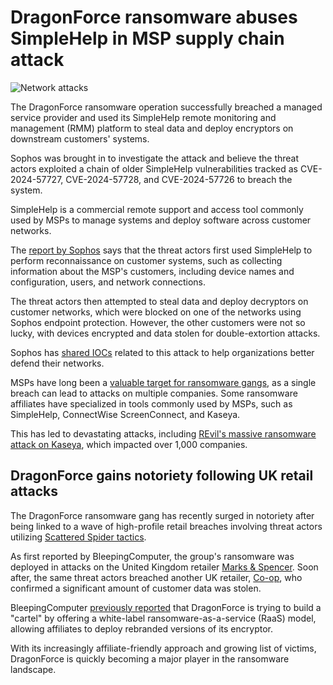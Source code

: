 # DragonForce ransomware abuses SimpleHelp in MSP supply chain attack

![Network attacks](https://www.bleepstatic.com/content/hl-images/2022/05/09/world-internet-network.jpg)

The DragonForce ransomware operation successfully breached a managed service provider and used its SimpleHelp remote monitoring and management (RMM) platform to steal data and deploy encryptors on downstream customers' systems.

Sophos was brought in to investigate the attack and believe the threat actors exploited a chain of older SimpleHelp vulnerabilities tracked as CVE-2024-57727, CVE-2024-57728, and CVE-2024-57726 to breach the system.

SimpleHelp is a commercial remote support and access tool commonly used by MSPs to manage systems and deploy software across customer networks.

The [report by Sophos](https://news.sophos.com/en-us/2025/05/27/dragonforce-actors-target-simplehelp-vulnerabilities-to-attack-msp-customers/) says that the threat actors first used SimpleHelp to perform reconnaissance on customer systems, such as collecting information about the MSP's customers, including device names and configuration, users, and network connections.

The threat actors then attempted to steal data and deploy decryptors on customer networks, which were blocked on one of the networks using Sophos endpoint protection. However, the other customers were not so lucky, with devices encrypted and data stolen for double-extortion attacks.

Sophos has [shared IOCs](https://github.com/sophoslabs/IoCs/blob/master/2505%20DragonForce%20targets%20SimpleHelp%20RMM.csv) related to this attack to help organizations better defend their networks.

MSPs have long been a [valuable target for ransomware gangs](https://www.bleepingcomputer.com/news/security/ransomware-attacks-target-msps-to-mass-infect-customers/), as a single breach can lead to attacks on multiple companies. Some ransomware affiliates have specialized in tools commonly used by MSPs, such as SimpleHelp, ConnectWise ScreenConnect, and Kaseya.

This has led to devastating attacks, including [REvil's massive ransomware attack on Kaseya](https://www.bleepingcomputer.com/news/security/revil-ransomware-hits-1-000-plus-companies-in-msp-supply-chain-attack/), which impacted over 1,000 companies.

## DragonForce gains notoriety following UK retail attacks

The DragonForce ransomware gang has recently surged in notoriety after being linked to a wave of high-profile retail breaches involving threat actors utilizing [Scattered Spider tactics](https://www.bleepingcomputer.com/news/security/fbi-shares-tactics-of-notorious-scattered-spider-hacker-collective/).

As first reported by BleepingComputer, the group's ransomware was deployed in attacks on the United Kingdom retailer [Marks & Spencer](https://www.bleepingcomputer.com/news/security/marks-and-spencer-breach-linked-to-scattered-spider-ransomware-attack/). Soon after, the same threat actors breached another UK retailer, [Co-op](https://www.bleepingcomputer.com/news/security/co-op-confirms-data-theft-after-dragonforce-ransomware-claims-attack/), who confirmed a significant amount of customer data was stolen.

BleepingComputer [previously reported](https://www.bleepingcomputer.com/news/security/dragonforce-expands-ransomware-model-with-white-label-branding-scheme/) that DragonForce is trying to build a "cartel" by offering a white-label ransomware-as-a-service (RaaS) model, allowing affiliates to deploy rebranded versions of its encryptor.

With its increasingly affiliate-friendly approach and growing list of victims, DragonForce is quickly becoming a major player in the ransomware landscape.